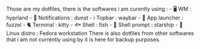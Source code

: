 Those are my dotfiles, there is the softwares i am curently using : 
    - 🖥️ WM : hyprland
    - 🔔 Notifications : dunst
    - ℹ️ Topbar : waybar
    - 🚀 App launcher : fuzzel
    - 🐈 Terminal : kitty
    - 🐟 Shell : fish
    - 💫 Shell prompt : starship
    - 🐧 Linux distro : Fedora workstation
There is also dotfiles from other softwares that i am not currently using by it is here for backup purposes.